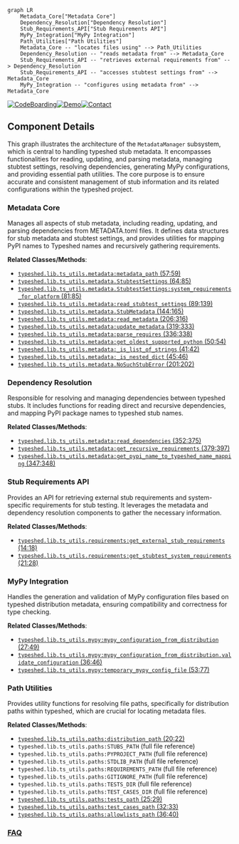 ```mermaid
graph LR
    Metadata_Core["Metadata Core"]
    Dependency_Resolution["Dependency Resolution"]
    Stub_Requirements_API["Stub Requirements API"]
    MyPy_Integration["MyPy Integration"]
    Path_Utilities["Path Utilities"]
    Metadata_Core -- "locates files using" --> Path_Utilities
    Dependency_Resolution -- "reads metadata from" --> Metadata_Core
    Stub_Requirements_API -- "retrieves external requirements from" --> Dependency_Resolution
    Stub_Requirements_API -- "accesses stubtest settings from" --> Metadata_Core
    MyPy_Integration -- "configures using metadata from" --> Metadata_Core
```
[![CodeBoarding](https://img.shields.io/badge/Generated%20by-CodeBoarding-9cf?style=flat-square)](https://github.com/CodeBoarding/CodeBoarding)[![Demo](https://img.shields.io/badge/Try%20our-Demo-blue?style=flat-square)](https://www.codeboarding.org/demo)[![Contact](https://img.shields.io/badge/Contact%20us%20-%20contact@codeboarding.org-lightgrey?style=flat-square)](mailto:contact@codeboarding.org)

## Component Details

This graph illustrates the architecture of the `MetadataManager` subsystem, which is central to handling typeshed stub metadata. It encompasses functionalities for reading, updating, and parsing metadata, managing stubtest settings, resolving dependencies, generating MyPy configurations, and providing essential path utilities. The core purpose is to ensure accurate and consistent management of stub information and its related configurations within the typeshed project.

### Metadata Core
Manages all aspects of stub metadata, including reading, updating, and parsing dependencies from METADATA.toml files. It defines data structures for stub metadata and stubtest settings, and provides utilities for mapping PyPI names to Typeshed names and recursively gathering requirements.


**Related Classes/Methods**:

- <a href="https://github.com/python/typeshed/blob/master/lib/ts_utils/metadata.py#L57-L59" target="_blank" rel="noopener noreferrer">`typeshed.lib.ts_utils.metadata:metadata_path` (57:59)</a>
- <a href="https://github.com/python/typeshed/blob/master/lib/ts_utils/metadata.py#L64-L85" target="_blank" rel="noopener noreferrer">`typeshed.lib.ts_utils.metadata.StubtestSettings` (64:85)</a>
- <a href="https://github.com/python/typeshed/blob/master/lib/ts_utils/metadata.py#L81-L85" target="_blank" rel="noopener noreferrer">`typeshed.lib.ts_utils.metadata.StubtestSettings:system_requirements_for_platform` (81:85)</a>
- <a href="https://github.com/python/typeshed/blob/master/lib/ts_utils/metadata.py#L89-L139" target="_blank" rel="noopener noreferrer">`typeshed.lib.ts_utils.metadata:read_stubtest_settings` (89:139)</a>
- <a href="https://github.com/python/typeshed/blob/master/lib/ts_utils/metadata.py#L144-L165" target="_blank" rel="noopener noreferrer">`typeshed.lib.ts_utils.metadata.StubMetadata` (144:165)</a>
- <a href="https://github.com/python/typeshed/blob/master/lib/ts_utils/metadata.py#L206-L316" target="_blank" rel="noopener noreferrer">`typeshed.lib.ts_utils.metadata:read_metadata` (206:316)</a>
- <a href="https://github.com/python/typeshed/blob/master/lib/ts_utils/metadata.py#L319-L333" target="_blank" rel="noopener noreferrer">`typeshed.lib.ts_utils.metadata:update_metadata` (319:333)</a>
- <a href="https://github.com/python/typeshed/blob/master/lib/ts_utils/metadata.py#L336-L338" target="_blank" rel="noopener noreferrer">`typeshed.lib.ts_utils.metadata:parse_requires` (336:338)</a>
- <a href="https://github.com/python/typeshed/blob/master/lib/ts_utils/metadata.py#L50-L54" target="_blank" rel="noopener noreferrer">`typeshed.lib.ts_utils.metadata:get_oldest_supported_python` (50:54)</a>
- <a href="https://github.com/python/typeshed/blob/master/lib/ts_utils/metadata.py#L41-L42" target="_blank" rel="noopener noreferrer">`typeshed.lib.ts_utils.metadata:_is_list_of_strings` (41:42)</a>
- <a href="https://github.com/python/typeshed/blob/master/lib/ts_utils/metadata.py#L45-L46" target="_blank" rel="noopener noreferrer">`typeshed.lib.ts_utils.metadata:_is_nested_dict` (45:46)</a>
- <a href="https://github.com/python/typeshed/blob/master/lib/ts_utils/metadata.py#L201-L202" target="_blank" rel="noopener noreferrer">`typeshed.lib.ts_utils.metadata.NoSuchStubError` (201:202)</a>


### Dependency Resolution
Responsible for resolving and managing dependencies between typeshed stubs. It includes functions for reading direct and recursive dependencies, and mapping PyPI package names to typeshed stub names.


**Related Classes/Methods**:

- <a href="https://github.com/python/typeshed/blob/master/lib/ts_utils/metadata.py#L352-L375" target="_blank" rel="noopener noreferrer">`typeshed.lib.ts_utils.metadata:read_dependencies` (352:375)</a>
- <a href="https://github.com/python/typeshed/blob/master/lib/ts_utils/metadata.py#L379-L397" target="_blank" rel="noopener noreferrer">`typeshed.lib.ts_utils.metadata:get_recursive_requirements` (379:397)</a>
- <a href="https://github.com/python/typeshed/blob/master/lib/ts_utils/metadata.py#L347-L348" target="_blank" rel="noopener noreferrer">`typeshed.lib.ts_utils.metadata:get_pypi_name_to_typeshed_name_mapping` (347:348)</a>


### Stub Requirements API
Provides an API for retrieving external stub requirements and system-specific requirements for stub testing. It leverages the metadata and dependency resolution components to gather the necessary information.


**Related Classes/Methods**:

- <a href="https://github.com/python/typeshed/blob/master/lib/ts_utils/requirements.py#L14-L18" target="_blank" rel="noopener noreferrer">`typeshed.lib.ts_utils.requirements:get_external_stub_requirements` (14:18)</a>
- <a href="https://github.com/python/typeshed/blob/master/lib/ts_utils/requirements.py#L21-L28" target="_blank" rel="noopener noreferrer">`typeshed.lib.ts_utils.requirements:get_stubtest_system_requirements` (21:28)</a>


### MyPy Integration
Handles the generation and validation of MyPy configuration files based on typeshed distribution metadata, ensuring compatibility and correctness for type checking.


**Related Classes/Methods**:

- <a href="https://github.com/python/typeshed/blob/master/lib/ts_utils/mypy.py#L27-L49" target="_blank" rel="noopener noreferrer">`typeshed.lib.ts_utils.mypy:mypy_configuration_from_distribution` (27:49)</a>
- <a href="https://github.com/python/typeshed/blob/master/lib/ts_utils/mypy.py#L36-L46" target="_blank" rel="noopener noreferrer">`typeshed.lib.ts_utils.mypy:mypy_configuration_from_distribution.validate_configuration` (36:46)</a>
- <a href="https://github.com/python/typeshed/blob/master/lib/ts_utils/mypy.py#L53-L77" target="_blank" rel="noopener noreferrer">`typeshed.lib.ts_utils.mypy:temporary_mypy_config_file` (53:77)</a>


### Path Utilities
Provides utility functions for resolving file paths, specifically for distribution paths within typeshed, which are crucial for locating metadata files.


**Related Classes/Methods**:

- <a href="https://github.com/python/typeshed/blob/master/lib/ts_utils/paths.py#L20-L22" target="_blank" rel="noopener noreferrer">`typeshed.lib.ts_utils.paths:distribution_path` (20:22)</a>
- `typeshed.lib.ts_utils.paths:STUBS_PATH` (full file reference)
- `typeshed.lib.ts_utils.paths:PYPROJECT_PATH` (full file reference)
- `typeshed.lib.ts_utils.paths:STDLIB_PATH` (full file reference)
- `typeshed.lib.ts_utils.paths:REQUIREMENTS_PATH` (full file reference)
- `typeshed.lib.ts_utils.paths:GITIGNORE_PATH` (full file reference)
- `typeshed.lib.ts_utils.paths:TESTS_DIR` (full file reference)
- `typeshed.lib.ts_utils.paths:TEST_CASES_DIR` (full file reference)
- <a href="https://github.com/python/typeshed/blob/master/lib/ts_utils/paths.py#L25-L29" target="_blank" rel="noopener noreferrer">`typeshed.lib.ts_utils.paths:tests_path` (25:29)</a>
- <a href="https://github.com/python/typeshed/blob/master/lib/ts_utils/paths.py#L32-L33" target="_blank" rel="noopener noreferrer">`typeshed.lib.ts_utils.paths:test_cases_path` (32:33)</a>
- <a href="https://github.com/python/typeshed/blob/master/lib/ts_utils/paths.py#L36-L40" target="_blank" rel="noopener noreferrer">`typeshed.lib.ts_utils.paths:allowlists_path` (36:40)</a>




### [FAQ](https://github.com/CodeBoarding/GeneratedOnBoardings/tree/main?tab=readme-ov-file#faq)